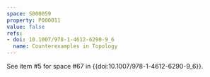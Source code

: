 ```yaml
---
space: S000059
property: P000011
value: false
refs:
- doi: 10.1007/978-1-4612-6290-9_6
  name: Counterexamples in Topology
---
```


See item #5 for space #67 in {{doi:10.1007/978-1-4612-6290-9_6}}.
